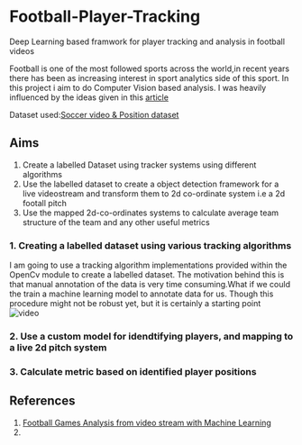 
# Football-Player-Tracking
Deep Learning based framwork for player tracking and analysis in football videos

Football is one of the most followed sports across the world,in recent years there has been as increasing interest in sport analytics side of this sport. In this project i aim to do Computer Vision based analysis. I was heavily influenced by the ideas given in this [article](https://medium.com/@nicolo.lucchesi?p=745e62b36295)<br>

Dataset used:[Soccer video & Position dataset](https://datasets.simula.no/alfheim/)

## Aims
1. Create a labelled Dataset using tracker systems using different algorithms 
2. Use the labelled dataset to create a object detection framework for a live videostream and transform them to 2d co-ordinate system i.e a 2d footall pitch
3. Use the mapped 2d-co-ordinates systems to calculate average team structure of the team and any other useful metrics

### 1. Creating a labelled dataset using various tracking algorithms
   I am going to use a tracking algorithm implementations provided within the OpenCv module to create a labelled dataset. The motivation behind this is that
   manual annotation of the data is very time consuming.What if we could the train a machine learning model to annotate data for us. Though this procedure might
   not be robust yet, but it is certainly a starting point<br>
   ![video](https://github.com/abhinav153/Football-Player-Tracking/blob/main/clips/clip1.gif)

### 2. Use a custom model for idendtifying players, and mapping to a live 2d pitch system

### 3. Calculate metric based on identified player positions

## References
1. [Football Games Analysis from video stream with Machine Learning](https://medium.com/@nicolo.lucchesi?p=745e62b36295) 
2.
